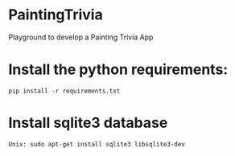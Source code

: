 # PaintingTrivia
Playground to develop a Painting Trivia App 


# Install the python requirements:
```
pip install -r requirements.txt
```
# Install sqlite3 database
```
Unix: sudo apt-get install sqlite3 libsqlite3-dev
```
